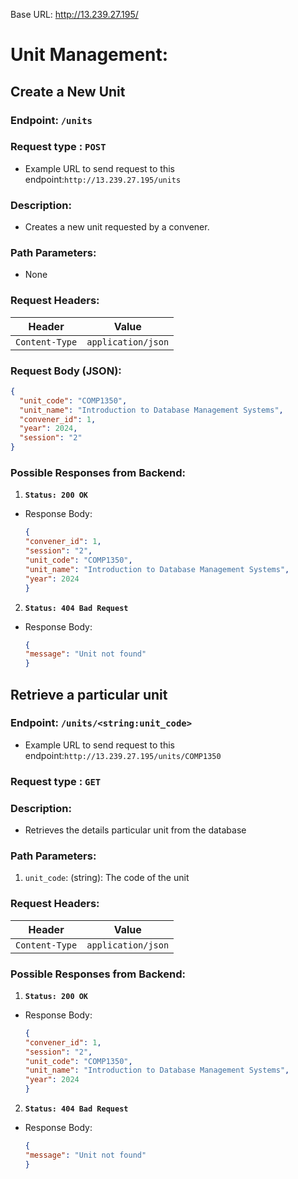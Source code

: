 Base URL: http://13.239.27.195/ 
# Unit Management: 
## Create a New Unit

### Endpoint: `/units`  
### Request type : `POST`
- Example URL to send request to this endpoint:`http://13.239.27.195/units`

### Description:
- Creates a new unit requested by a convener.
### Path Parameters: 
- None
### Request Headers:

| Header       | Value              |
|--------------|--------------------|
| `Content-Type` | `application/json` |

### Request Body (JSON):
```json
{
  "unit_code": "COMP1350",
  "unit_name": "Introduction to Database Management Systems",
  "convener_id": 1,
  "year": 2024,
  "session": "2"
}
```

### Possible Responses from Backend:

1. **`Status: 200 OK`**
- Response Body: 
    ```json
    {
    "convener_id": 1,
    "session": "2",
    "unit_code": "COMP1350",
    "unit_name": "Introduction to Database Management Systems",
    "year": 2024
    }
    ```
2. **`Status: 404 Bad Request`**
-  Response Body:
    ```json
    {
    "message": "Unit not found"
    }
    ```

## Retrieve a particular unit 
### Endpoint: `/units/<string:unit_code>`  
- Example URL to send request to this endpoint:`http://13.239.27.195/units/COMP1350`
### Request type : `GET`

### Description:
- Retrieves the details particular unit from the database 
### Path Parameters: 
1. `unit_code`: (string): The code of the unit 
### Request Headers:

| Header       | Value              |
|--------------|--------------------|
| `Content-Type` | `application/json` |

### Possible Responses from Backend:

1. **`Status: 200 OK`**
- Response Body:
    ```json
    {
    "convener_id": 1,
    "session": "2",
    "unit_code": "COMP1350",
    "unit_name": "Introduction to Database Management Systems",
    "year": 2024
    }
    ```
2. **`Status: 404 Bad Request`**
-  Response Body:
    ```json
    {
    "message": "Unit not found"
    }
    ```




